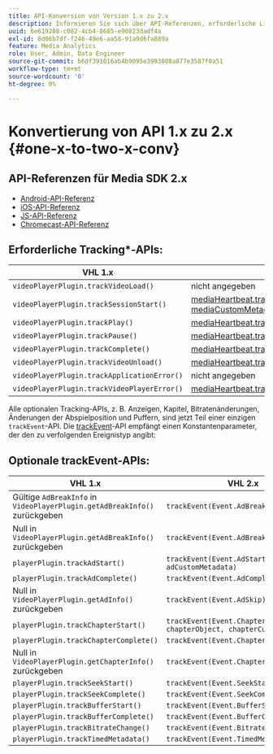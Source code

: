 ```yaml
---
title: API-Konversion von Version 1.x zu 2.x
description: Informieren Sie sich über API-Referenzen, erforderliche Listen und optionale Tracking-APIs für die Versionen 1.x und 2.x des Media SDK.
uuid: 6e619288-c082-4cb4-8685-e90823dadf4a
exl-id: 8d06b7df-f246-49e6-aa58-91a9d6fa889a
feature: Media Analytics
role: User, Admin, Data Engineer
source-git-commit: b6df391016ab4b9095e3993808a877e3587f0a51
workflow-type: tm+mt
source-wordcount: '0'
ht-degree: 0%

---
```


# Konvertierung von API 1.x zu 2.x {#one-x-to-two-x-conv}

## API-Referenzen für Media SDK 2.x

* [Android-API-Referenz](https://adobe-marketing-cloud.github.io/media-sdks/reference/android/index.html)
* [iOS-API-Referenz](https://adobe-marketing-cloud.github.io/media-sdks/reference/ios/index.html)
* [JS-API-Referenz](https://adobe-marketing-cloud.github.io/media-sdks/reference/javascript/index.html)
* [ Chromecast-API-Referenz](https://adobe-marketing-cloud.github.io/media-sdks/reference/chromecast/index.html)

## Erforderliche Tracking*-APIs:

|  VHL 1.x  | VHL 2.x |
|---|---|
| `videoPlayerPlugin.trackVideoLoad()` | nicht angegeben |
| `videoPlayerPlugin.trackSessionStart()` | [mediaHeartbeat.trackSessionStart(mediaObject, mediaCustomMetadata)](https://adobe-marketing-cloud.github.io/media-sdks/reference/javascript/MediaHeartbeat.html#trackSessionStart) |
| `videoPlayerPlugin.trackPlay()` | [mediaHeartbeat.trackPlay()](https://adobe-marketing-cloud.github.io/media-sdks/reference/javascript/MediaHeartbeat.html#trackPlay) |
| `videoPlayerPlugin.trackPause()` | [mediaHeartbeat.trackPause()](https://adobe-marketing-cloud.github.io/media-sdks/reference/javascript/MediaHeartbeat.html#trackPause) |
| `videoPlayerPlugin.trackComplete()` | [mediaHeartbeat.trackComplete()](https://adobe-marketing-cloud.github.io/media-sdks/reference/javascript/MediaHeartbeat.html#trackComplete) |
| `videoPlayerPlugin.trackVideoUnload()` | [mediaHeartbeat.trackSessionEnd()](https://adobe-marketing-cloud.github.io/media-sdks/reference/javascript/MediaHeartbeat.html#trackSessionEnd) |
| `videoPlayerPlugin.trackApplicationError()` | nicht angegeben |
| `videoPlayerPlugin.trackVideoPlayerError()` | [mediaHeartbeat.trackError()](https://adobe-marketing-cloud.github.io/media-sdks/reference/javascript/MediaHeartbeat.html#trackError) |

Alle optionalen Tracking-APIs, z. B. Anzeigen, Kapitel, Bitratenänderungen, Änderungen der Abspielposition und Puffern, sind jetzt Teil einer einzigen `trackEvent`-API. Die [trackEvent](https://adobe-marketing-cloud.github.io/media-sdks/reference/javascript/MediaHeartbeat.html#trackEvent)-API empfängt einen Konstantenparameter, der den zu verfolgenden Ereignistyp angibt:

## Optionale trackEvent-APIs:

| VHL 1.x | VHL 2.x |
|---|---|
| Gültige `AdBreakInfo` in `VideoPlayerPlugin.getAdBreakInfo()` zurückgeben | `trackEvent(Event.AdBreakStart)` |
| Null in `VideoPlayerPlugin.getAdBreakInfo()` zurückgeben | `trackEvent(Event.AdBreakComplete)` |
| `playerPlugin.trackAdStart()` | `trackEvent(Event.AdStart, adObject, adCustomMetadata)` |
| `playerPlugin.trackAdComplete()` | `trackEvent(Event.AdComplete)` |
| Null in `VideoPlayerPlugin.getAdInfo()` zurückgeben | `trackEvent(Event.AdSkip)` |
| `playerPlugin.trackChapterStart()` | `trackEvent(Event.ChapterStart, chapterObject, chapterCustomMetadata)` |
| `playerPlugin.trackChapterComplete()` | `trackEvent(Event.ChapterComplete)` |
| Null in `VideoPlayerPlugin.getChapterInfo()` zurückgeben | `trackEvent(Event.ChapterSkip)` |
| `playerPlugin.trackSeekStart()` | `trackEvent(Event.SeekStart)` |
| `playerPlugin.trackSeekComplete()` | `trackEvent(Event.SeekComplete)` |
| `playerPlugin.trackBufferStart()` | `trackEvent(Event.BufferStart)` |
| `playerPlugin.trackBufferComplete()` | `trackEvent(Event.BufferComplete)` |
| `playerPlugin.trackBitrateChange()` | `trackEvent(Event.BitrateChange)` |
| `playerPlugin.trackTimedMetadata()` | `trackEvent(Event.TimedMetadataUpdate)` |
